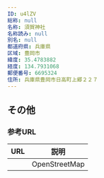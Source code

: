 ```yaml
---
ID: u4lZV
総称: null
名称: 須賀神社
名称読み: null
別名: null
都道府県: 兵庫県
区域: 豊岡市
緯度: 35.4783882
経度: 134.7931068
郵便番号: 6695324
住所: 兵庫県豊岡市日高町上郷２２７
---
```


## その他

### 参考URL

| URL | 説明          |
| --- | ------------- |
|     | OpenStreetMap |
